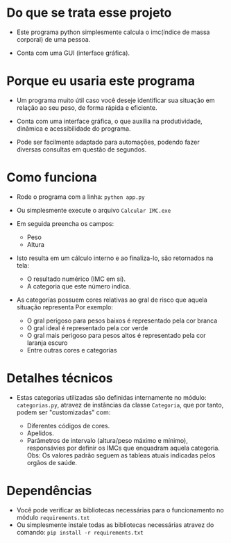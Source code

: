 # Do que se trata esse projeto
- Este programa python simplesmente calcula o imc(índice de massa corporal) de uma pessoa.

- Conta com uma GUI (interface gráfica).

# Porque eu usaria este programa
- Um programa muito útil caso você deseje identificar sua situação em relação ao seu peso, de forma rápida e eficiente.

- Conta com uma interface gráfica, o que auxilia na produtividade, dinâmica e acessibilidade do programa.

- Pode ser facilmente adaptado para automações, podendo fazer diversas consultas em questão de segundos.

# Como funciona
- Rode o programa com a linha:
```python app.py```

- Ou simplesmente execute o arquivo ```Calcular IMC.exe```

- Em seguida preencha os campos:
    -  Peso
    -  Altura

- Isto resulta em um cálculo interno e ao finaliza-lo, são retornados na tela:
    - O resultado numérico (IMC em sí).
    - A categoria que este número indica.

- As categorías possuem cores relativas ao gral de risco que aquela situação representa
Por exemplo:

    - O gral perigoso para pesos baixos é representado pela cor branca
    - O gral ideal é representado pela cor verde
    - O gral mais perigoso para pesos altos é representado pela cor laranja escuro
    - Entre outras cores e categorias

# Detalhes técnicos
- Estas categorias utilizadas são definidas internamente no módulo: ```categorias.py```,
atravez de instâncias da classe ```Categoria```, que por tanto, podem ser "customizadas" com:

  - Diferentes códigos de cores.
  - Apelidos.
  - Parâmetros de intervalo (altura/peso máximo e mínimo), responsávies por definir os IMCs que enquadram aquela categoria. Obs: Os
    valores padrão seguem as tableas atuais indicadas pelos orgãos de saúde.

# Dependências
- Você pode verificar as bibliotecas necessárias para o funcionamento no módulo ```requirements.txt```
- Ou simplesmente instale todas as bibliotecas necessárias atravez do comando: ```pip install -r requirements.txt```
